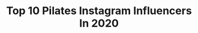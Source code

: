 ---
title: Top 10 Pilates Instagram Influencers In 2020
description: >-
  Find top pilates Instagram influencers in 2020. Most popular hashtags: #coronavirus #sponsored #throwback #ad.
platform: Instagram
profiles:
  - username: "andreitalevin"
    fullname: >-
      Andreita Levin ॐ
    location: "India"
    followers: 18074
    engagement: 821
    commentsToLikes: 0.052163
    avatar: "https://scontent-ams4-1.cdninstagram.com/v/t51.2885-19/s320x320/88261045_1034225886996902_5951091395254026240_n.jpg?_nc_ht=scontent-ams4-1.cdninstagram.com&_nc_ohc=PphUdJPTDgMAX8WFJlV&oh=91b4924d139bed49e8f85cdf4d689764&oe=5EBB8239"
    verified: false
    hashtags: "#internationalwomanday, #instagramproblems"
  - username: "caro.lina.gil"
    fullname: >-
      Cäro
    location: "Portugal"
    followers: 9858
    engagement: 1403
    commentsToLikes: 0.083617
    avatar: "https://scontent-ams4-1.cdninstagram.com/v/t51.2885-19/s320x320/67365083_380882695950757_4468711165643456512_n.jpg?_nc_ht=scontent-ams4-1.cdninstagram.com&_nc_ohc=nUUZPUJwBxAAX8ToxcQ&oh=c9ea6474e837a50d424ee12542d597c5&oe=5EBC647F"
    verified: false
    hashtags: "#curingcancer, #frontsplit, #stretching, #curingsleep"
  - username: "debby_the_chocoholic"
    fullname: >-
      𝐃𝐞𝐛𝐨𝐫𝐚𝐡 🌸 Yogi & Blogger
    location: ""
    followers: 38672
    engagement: 524
    commentsToLikes: 0.087082
    avatar: "https://scontent-amt2-1.cdninstagram.com/v/t51.2885-19/s320x320/92729717_2619937241571440_377862044356968448_n.jpg?_nc_ht=scontent-amt2-1.cdninstagram.com&_nc_ohc=ZyFn52HWUM4AX_NzSyt&oh=df3b9c40cae9f30fe430aaf4b91f1769&oe=5EB9AC96"
    verified: false
    hashtags: "#marchchallenge, #flexible, #bowpose, #yogalover"
  - username: "brynny_md"
    fullname: >-
      ʙʀʏɴɴ | ʟɪғᴇsᴛʏʟᴇ ɪɴғʟᴜᴇɴᴄᴇʀ
    location: "United States"
    followers: 17653
    engagement: 984
    commentsToLikes: 0.163760
    avatar: "https://scontent-lhr8-1.cdninstagram.com/v/t51.2885-19/s320x320/79616635_528617551328611_2236207398773587968_n.jpg?_nc_ht=scontent-lhr8-1.cdninstagram.com&_nc_ohc=OMsk6tnaKd4AX8RbEfE&oh=940e3cde10af314237031741d05b9dd4&oe=5EBA846E"
    verified: false
    hashtags: "#green, #shopsmallbusiness, #woman, #womenshealth"
  - username: "_elena0428_"
    fullname: >-
      💜오늘도 긍정 밝음💜
    location: "South Korea"
    followers: 4061
    engagement: 2951
    commentsToLikes: 0.056027
    avatar: "https://scontent-ams4-1.cdninstagram.com/v/t51.2885-19/s320x320/90512578_1037899606584312_944194022530875392_n.jpg?_nc_ht=scontent-ams4-1.cdninstagram.com&_nc_ohc=iPvACDnVDFUAX_PBckP&oh=5bf6f9f4aebce6f4790058fee4572a04&oe=5EB79830"
    verified: false
    hashtags: "#hydrogel, #eyemask, #tmi, #lalarecipe"
  - username: "junglejohanna"
    fullname: >-
      JOHANNA THOMPSON
    location: "United States"
    followers: 54228
    engagement: 439
    commentsToLikes: 0.040763
    avatar: "https://scontent-lhr8-1.cdninstagram.com/v/t51.2885-19/s320x320/60644243_1137166639825363_8760501444269834240_n.jpg?_nc_ht=scontent-lhr8-1.cdninstagram.com&_nc_ohc=go4tVfb7V-QAX_5jr_Z&oh=83cfb515f5c2c3e527bd0f18017d38db&oe=5EB98064"
    verified: false
    hashtags: "#stayhome, #staysafe, #superbowl, #backup"
  - username: "chichilifenyc"
    fullname: >-
      Lauren Chiarello, Chi Chi Life
    location: "United States"
    followers: 10331
    engagement: 653
    commentsToLikes: 0.120709
    avatar: "https://scontent-ams4-1.cdninstagram.com/v/t51.2885-19/s320x320/11934759_1579219639060318_1191289062_a.jpg?_nc_ht=scontent-ams4-1.cdninstagram.com&_nc_ohc=Yz52HagClqUAX8d3wRq&oh=9e91bc56f323ad7c72d4f0c1b4a2734e&oe=5EB87998"
    verified: false
    hashtags: "#babiesftercancer, #infertilitysupport, #11weekspostpartum, #ayaware"
  - username: "heatherandersen_"
    fullname: >-
      HEATHER ANDERSEN
    location: "United States"
    followers: 44810
    engagement: 217
    commentsToLikes: 0.055609
    avatar: "https://scontent-ams4-1.cdninstagram.com/v/t51.2885-19/s320x320/13166681_1718047628451598_551076351_a.jpg?_nc_ht=scontent-ams4-1.cdninstagram.com&_nc_ohc=oRZBmzvUKEgAX9M2p6M&oh=97792f59e45fb72a4c40dc26105951fa&oe=5EB6AB8E"
    verified: true
    hashtags: "#alwaysgetdressed, #worklook, #newyorkpilates, #workworkworkworkwork"
  - username: "anyellesouza"
    fullname: >-
      Anyelle Souza
    location: "Brazil"
    followers: 2577
    engagement: 1572
    commentsToLikes: 0.102842
    avatar: "https://scontent-ams4-1.cdninstagram.com/v/t51.2885-19/s320x320/62178720_322638001960324_5417997735192166400_n.jpg?_nc_ht=scontent-ams4-1.cdninstagram.com&_nc_ohc=nZoa9qF5lyMAX_3gbGX&oh=07a91efdc941deb9a51e254a41179451&oe=5E8221C8"
    verified: false
    hashtags: "#nyformou, #nyfisioterapeuta, #gratid"
  - username: "itskelsitaylor"
    fullname: >-
      Kelsi Taylor
    location: "United States"
    followers: 31325
    engagement: 172
    commentsToLikes: 0.071593
    avatar: "https://scontent-lhr8-1.cdninstagram.com/v/t51.2885-19/s320x320/71252537_2993515477541074_254061123878256640_n.jpg?_nc_ht=scontent-lhr8-1.cdninstagram.com&_nc_ohc=IiSwQbwU0K8AX_ghEUh&oh=4d302dab1f175a91af5bdf802a5e02df&oe=5EBA21F9"
    verified: false
    hashtags: "#imcrying, #livelovelayer, #myfabletics, #moveinfabletics"
---